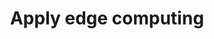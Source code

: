 ---
layout: tactic
title:  "Apply edge computing"
tags:   edge-computing
t-sort: "Awesome Tactic"
t-type: "Architectural Tactic"
categories: resource-adaptation
t-description: "Moving computing resources closer to users decreases the latency. Furthermore, the system can be designed in a way that only processed/aggregated data need to be transported which reduces the amount of data traffic. Transporting less data over the network is expected to reduce the energy consumption."
t-participant: "Cloud consumer"
t-artifact: "Classification software"
t-context: "Edge versus cloud-only"
t-feature: "Data processing"
t-intent: "Decreasing data traffic, to increase performance and energy-efficiency"
t-targetQA: "Performance"
t-relatedQA: "Energy-efficiency"
t-measuredimpact: "According to estimations, the energy consumption of the data processing and ML classification is relatively similar in the edge and cloud-only scenarios. The energy consumption of the data transport, on the other hand, differs several orders of magnitude when comparing the on edge versus cloud-only scenarios. The reduction in data transport is also a main motivation for applying the edge architecture. Therefore, we argue that, in a scenario where large volumes of data need to be processed, applying an edge architecture has a positive effect on the energy consumption of the workload. In this specific case study a difference of 21.242 kWh was identified between the cloud-only and edge scenario, indicating a decrease of the energy consumption of 96% when using the edge scenario."
t-source: "Master Thesis “Architectural Tactics to Optimize Software for Energy Efficiency in the Public Cloud” by Sophie Vos"
t-source-doi: "NA"
t-diagram: "model-apply_edge_computing.png"
---